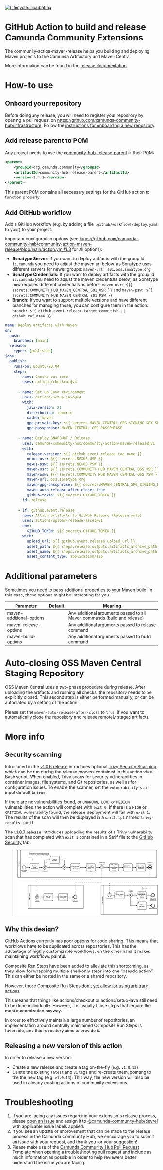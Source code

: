 [![Lifecycle: Incubating](https://img.shields.io/badge/Lifecycle-Incubating-blue)](https://github.com/Camunda-Community-Hub/community/blob/main/extension-lifecycle.md#incubating-)

# GitHub Action to build and release Camunda Community Extensions

The community-action-maven-release helps you building and deploying Maven projects to the Camunda Artifactory and Maven Central.

More information can be found in the [release documentation](https://github.com/camunda-community-hub/community/blob/main/RELEASE.MD).

# How-to use

## Onboard your repository

Before doing any release, you will need to register your repository by opening a pull request on https://github.com/camunda-community-hub/infrastructure. Follow the [instructions for onboarding a new repository](https://github.com/camunda-community-hub/infrastructure#use-case-onboarding-a-new-community-hub-repository).

## Add release parent to POM

Any project needs to use the [community-hub-release-parent](https://github.com/camunda-community-hub/community-hub-release-parent) in their POM:

```xml
<parent>
    <groupId>org.camunda.community</groupId>
    <artifactId>community-hub-release-parent</artifactId>
    <version>1.4.1</version>
</parent>
```

This parent POM contains all necessary settings for the GitHub action to function properly.

## Add GitHub workflow

Add a GitHub workflow (e.g. by adding a file `.github/workflows/deploy.yaml` to your) to your project.

Important configuration options (see https://github.com/camunda-community-hub/community-action-maven-release/blob/main/action.yml#L3 for all options):

- **Sonatype Server:** If you want to deploy artifacts with the group id `io.camunda` you need to adjust the maven url below, as Sonatype uses different servers for newer groups: `maven-url: s01.oss.sonatype.org`
- **Sonatype Credentials:** If you want to deploy artifacts with the group id `io.camunda` you need to adjust the maven credentials below, as Sonatype now requires different credentials as before: `maven-usr: ${{ secrets.COMMUNITY_HUB_MAVEN_CENTRAL_S01_USR }}` and `maven-psw: ${{ secrets.COMMUNITY_HUB_MAVEN_CENTRAL_S01_PSW }}`
- **Branch:** If you want to support multiple versions and have different branches for managing those, you can configure them in the action: `branch: ${{ github.event.release.target_commitish || github.ref_name }}`

```yaml
name: Deploy artifacts with Maven
on:
  push:
    branches: [main]
  release:
    types: [published]
jobs:
  publish:
    runs-on: ubuntu-20.04
    steps:
      - name: Checks out code
        uses: actions/checkout@v4

      - name: Set up Java environment
        uses: actions/setup-java@v4
        with:
          java-version: 21
          distribution: temurin
          cache: maven
          gpg-private-key: ${{ secrets.MAVEN_CENTRAL_GPG_SIGNING_KEY_SEC }}
          gpg-passphrase: MAVEN_CENTRAL_GPG_PASSPHRASE

      - name: Deploy SNAPSHOT / Release
        uses: camunda-community-hub/community-action-maven-release@v1
        with:
          release-version: ${{ github.event.release.tag_name }}
          nexus-usr: ${{ secrets.NEXUS_USR }}
          nexus-psw: ${{ secrets.NEXUS_PSW }}
          maven-usr: ${{ secrets.COMMUNITY_HUB_MAVEN_CENTRAL_OSS_USR }}
          maven-psw: ${{ secrets.COMMUNITY_HUB_MAVEN_CENTRAL_OSS_PSW }}
          maven-url: oss.sonatype.org
          maven-gpg-passphrase: ${{ secrets.MAVEN_CENTRAL_GPG_SIGNING_KEY_PASSPHRASE }}
          maven-auto-release-after-close: true
          github-token: ${{ secrets.GITHUB_TOKEN }}
        id: release

      - if: github.event.release
        name: Attach artifacts to GitHub Release (Release only)
        uses: actions/upload-release-asset@v1
        env:
          GITHUB_TOKEN: ${{ secrets.GITHUB_TOKEN }}
        with:
          upload_url: ${{ github.event.release.upload_url }}
          asset_path: ${{ steps.release.outputs.artifacts_archive_path }}
          asset_name: ${{ steps.release.outputs.artifacts_archive_path }}
          asset_content_type: application/zip
```

# Additional parameters

Sometimes you need to pass additional properties to your Maven build. In this case, these options might be interesting for you.

| Parameter                | Default | Meaning                                                                   |
| ------------------------ | ------- | ------------------------------------------------------------------------- |
| maven-additional-options |         | Any additional arguments passed to all Maven commands (build and release) |
| maven-release-options    |         | Any additional arguments passed to release command                        |
| maven-build-options      |         | Any additional arguments passed to build command                          |

# Auto-closing OSS Maven Central Staging Repository

OSS Maven Central uses a two-phase procedure during release. After uploading the artifacts and running all checks, the repository needs to be explicitly
closed. This second step is either performed manually, or can be automated by a setting of the action.

Please set the `maven-auto-release-after-close` to `true`, if you want to automatically close the repository and release remotely staged artifacts.

# More info

## Security scanning

Introduced in the [v1.0.6 release](https://github.com/camunda-community-hub/community-action-maven-release/releases/tag/v1.0.6) introduces optional [Trivy Security Scanning](https://github.com/aquasecurity/trivy), which can be run during the release process contained in this action via a Bash script. When enabled, Trivy scans for security vulnerabilities in container images, file systems, and Git repositories, as well as for configuration issues. To enable the scanner, set the `vulnerability-scan` input default to `true`.

If there are no vulnerabilities found, or `UNKNOWN,` `LOW,` or `MEDIUM` vulnerabilities, the action will complete with `exit 0`. If there is a `HIGH` or `CRITICAL` vulnerability found, the release deployment will fail with `exit 1`. The results of the scan will then be displayed in a `sarif.tpl` named `trivy-results.sarif`.

The [v1.0.7 release](https://github.com/camunda-community-hub/community-action-maven-release/releases/tag/v1.0.7) introduces uploading the results of a Trivy vulnerability scan that has completed with `exit 1` contained in a Sarif file to the [GitHub Security](https://docs.github.com/en/get-started/learning-about-github/about-github-advanced-security) tab.

> ![A BPMN diagram of the release workflow](<https://github.com/camunda-community-hub/community/blob/main/assets/release-new-version%20(1).png>)

## Why this design?

GitHub Actions currently has poor options for code sharing. This means that workflows have to be duplicated across repositories. This has the advantage of highly customizable workflows, on the other hand it makes maintaining workflows painful.

Composite Run Steps have been added to alleviate this shortcoming, as they allow for wrapping multiple shell-only steps into one “pseudo action”. This can either be hosted in the same or a shared repository.

However, those Composite Run Steps [don’t yet allow for using arbitrary actions](https://github.com/actions/runner/issues/646).

This means that things like actions/checkout or actions/setup-java still need to be done individually. However, it is usually those steps that require the most customization anyway.

In order to effectively maintain a large number of repositories, an implementation around centrally maintained Composite Run Steps is favorable, and this repository aims to provide it.

## Releasing a new version of this action

In order to release a new version:

- Create a new release and create a tag on-the-fly (e.g. `v1.0.13`)
- Delete the existing `latest` and `v1` tags and re-create them, pointing to the the new tag (e.g. `v1.0.13`). This way, the new version will also be used in already existing actions of community extensions.

# Troubleshooting

1. If you are facing any issues regarding your extension's release process, please [open an issue](https://github.com/camunda-community-hub/community-action-maven-release/issues) and assign it to [@camunda-community-hub/devrel](https://github.com/orgs/camunda-community-hub/teams/devrel) with applicable issue labels applied.
2. If you see an update or improvement that can be made to the release process in the Camunda Community Hub, we encourage you to submit an issue with your request, and thank you for your suggestion!
3. Please make use of the [Camunda Community Hub Pull Request Template](https://github.com/camunda-community-hub/community/issues/new?assignees=&labels=&template=camunda-community-hub-pull-request-template.md&title=Pull+Request) when opening a troubleshooting pull request and include as much information as possible in order to help reviewers better understand the issue you are facing.
